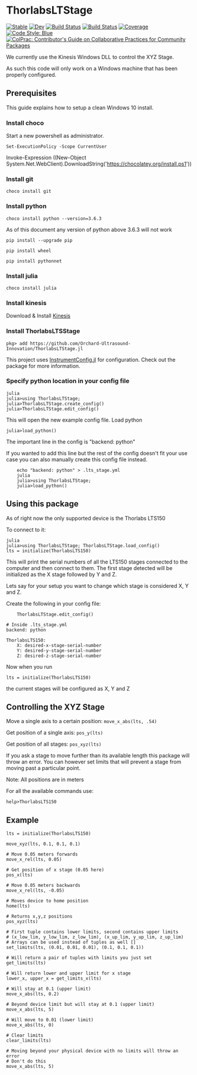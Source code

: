 # ThorlabsLTStage

[![Stable](https://img.shields.io/badge/docs-stable-blue.svg)](https://mofii.github.io/ThorlabsLTStage.jl/stable)
[![Dev](https://img.shields.io/badge/docs-dev-blue.svg)](https://mofii.github.io/ThorlabsLTStage.jl/dev)
[![Build Status](https://github.com/mofii/ThorlabsLTStage.jl/workflows/CI/badge.svg)](https://github.com/mofii/ThorlabsLTStage.jl/actions)
[![Build Status](https://travis-ci.com/mofii/ThorlabsLTStage.jl.svg?branch=master)](https://travis-ci.com/mofii/ThorlabsLTStage.jl)
[![Coverage](https://codecov.io/gh/mofii/ThorlabsLTStage.jl/branch/master/graph/badge.svg)](https://codecov.io/gh/mofii/ThorlabsLTStage.jl)
[![Code Style: Blue](https://img.shields.io/badge/code%20style-blue-4495d1.svg)](https://github.com/invenia/BlueStyle)
[![ColPrac: Contributor's Guide on Collaborative Practices for Community Packages](https://img.shields.io/badge/ColPrac-Contributor's%20Guide-blueviolet)](https://github.com/SciML/ColPrac)

We currently use the Kinesis Windows DLL to control the XYZ Stage.

As such this code will only work on a Windows machine that has
been properly configured.

## Prerequisites
This guide explains how to setup a clean Windows 10 install.

### Install choco
Start a new powershell as administrator.

`Set-ExecutionPolicy -Scope CurrentUser`

Invoke-Expression ((New-Object System.Net.WebClient).DownloadString('https://chocolatey.org/install.ps1'))

### Install git
`choco install git`

### Install python
`choco install python --version=3.6.3`

As of this document any version of python above 3.6.3 will not work

`pip install --upgrade pip`

`pip install wheel`

`pip install pythonnet`

### Install julia
`choco install julia`

### Install kinesis
Download & Install [Kinesis](https://www.thorlabs.com/software_pages/ViewSoftwarePage.cfm?Code=Motion_Control&viewtab=0)

### Install ThorlabsLTSStage
```
pkg> add https://github.com/Orchard-Ultrasound-Innovation/ThorlabsLTStage.jl
```

This project uses [InstrumentConfig.jl](https://github.com/Orchard-Ultrasound-Innovation/InstrumentConfig.jl)
for configuration. Check out the package for more information.

### Specify python location in your config file
```
julia
julia>using ThorlabsLTStage;
julia>ThorlabsLTStage.create_config()
julia>ThorlabsLTStage.edit_config()
```
This will open the new example config file.
Load python
```
julia>load_python()
```
The important line in the config is "backend: python"

If you wanted to add this line but the rest of the config doesn't fit your
use case you can also manually create this config file instead.
```
    echo "backend: python" > .lts_stage.yml
    julia
    julia>using ThorlabsLTStage;
    julia>load_python()
```


## Using this package
As of right now the only supported device is the Thorlabs LTS150

To connect to it:
```
julia
julia>using ThorlabsLTStage; ThorlabsLTStage.load_config()
lts = initialize(ThorlabsLTS150)
```

This will print the serial numbers of all the LTS150 stages connected to the
computer and then connect to them. The first stage detected will be initialized
as the X stage followed by Y and Z.

Lets say for your setup you want to change which stage is considered X, Y and Z.

Create the following in your config file:
```
    ThorlabsLTStage.edit_config()
```

```
# Inside .lts_stage.yml
backend: python

ThorlabsLTS150:
    X: desired-x-stage-serial-number
    Y: desired-y-stage-serial-number
    Z: desired-z-stage-serial-number

```

Now when you run 
```
lts = initialize(ThorlabsLTS150)
```
the current stages will be configured as X, Y and Z

## Controlling the XYZ Stage
Move a single axis to a certain position:
`move_x_abs(lts, .54)`

Get position of a single axis:
`pos_y(lts)`

Get position of all stages:
`pos_xyz(lts)`

If you ask a stage to move further than its available length
this package will throw an error. You can however set limits
that will prevent a stage from moving past a particular point.

Note: All positions are in meters

For all the available commands use:

`help>ThorlabsLTS150`

## Example
```
lts = initialize(ThorlabsLTS150)

move_xyz(lts, 0.1, 0.1, 0.1)

# Move 0.05 meters forwards
move_x_rel(lts, 0.05)

# Get position of x stage (0.05 here)
pos_x(lts)

# Move 0.05 meters backwards
move_x_rel(lts, -0.05)

# Moves device to home position
home(lts)

# Returns x,y,z positions
pos_xyz(lts)

# First tuple contains lower limits, second contains upper limits
# (x_low_lim, y_low_lim, z_low_lim), (x_up_lim, y_up_lim, z_up_lim)
# Arrays can be used instead of tuples as well []
set_limits(lts, (0.01, 0.01, 0.01), (0.1, 0.1, 0.1))

# Will return a pair of tuples with limits you just set
get_limits(lts)

# Will return lower and upper limit for x stage
lower_x, upper_x = get_limits_x(lts)

# Will stay at 0.1 (upper limit)
move_x_abs(lts, 0.2)

# Beyond device limit but will stay at 0.1 (upper limit)
move_x_abs(lts, 5)

# Will move to 0.01 (lower limit)
move_x_abs(lts, 0)

# Clear limits
clear_limits(lts)

# Moving beyond your physical device with no limits will throw an error
# Don't do this
move_x_abs(lts, 5)
```



